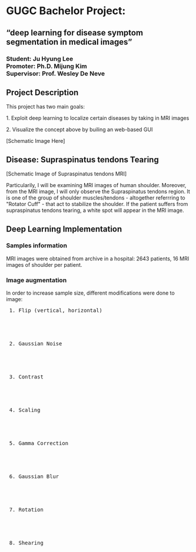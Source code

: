 # GUGC Bachelor Project:
<h2> “deep learning for disease symptom  segmentation in medical images” </h2>
<h3> 
  <b> Student: </b> Ju Hyung Lee <br/>
  <b> Promoter: </b> Ph.D. Mijung Kim <br/>
  <b> Supervisor: </b> Prof. Wesley De Neve <br/>
</h3>

<h2> Project Description </h2>
<p>
  This project has two main goals:
</p>
<p> 1. Exploit deep learning to localize certain diseases by taking in MRI images </p>
<p> 2. Visualize the concept above by builing an web-based GUI </p>

<p> [Schematic Image Here] </p>

<h2> Disease: Supraspinatus tendons Tearing </h2>

<p> [Schematic Image of Supraspinatus tendons MRI] </p>
<p> 
  Particularily, I will be examining MRI images of human shoulder. Moreover, from the MRI image, I will only 
  observe the Supraspinatus tendons region. It is one of the group of shoulder muscles/tendons - altogether
  referrring to "Rotator Cuff" - that act to stabilize the shoulder. If the patient suffers from supraspinatus 
  tendons tearing, a white spot will appear in the MRI image.
</p>

<h2> Deep Learning Implementation </h2>

<h3> Samples information </h3>
<p> MRI images were obtained from archive in a hospital: 2643 patients, 16 MRI images of shoulder per patient. </p>

<h3> Image augmentation </h3>
<p> In order to increase sample size, different modifications were done to image: </p>
<p> <pre> 1. Flip (vertical, horizontal) </p>
<p> <pre> 2. Gaussian Noise </p>
<p> <pre> 3. Contrast </p> 
<p> <pre> 4. Scaling </p> 
<p> <pre> 5. Gamma Correction </p>
<p> <pre> 6. Gaussian Blur </p> 
<p> <pre> 7. Rotation </p>
<p> <pre> 8. Shearing </p>

 
  



